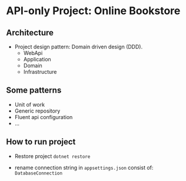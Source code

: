 # API-only Project: Online Bookstore

## Architecture

- Project design pattern: Domain driven design (DDD).
  - WebApi
  - Application
  - Domain
  - Infrastructure

## Some patterns

- Unit of work
- Generic repository
- Fluent api configuration
- ...

## How to run project

- Restore project `dotnet restore`

- rename connection string in `appsettings.json` consist of: `DatabaseConnection`
